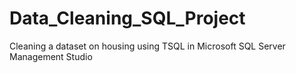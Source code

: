 # Data_Cleaning_SQL_Project

 Cleaning a dataset on housing using TSQL in Microsoft SQL Server Management Studio
